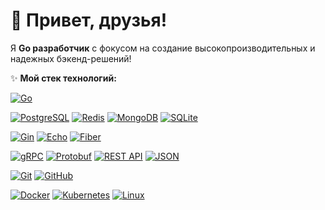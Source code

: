 # 👋 Привет, друзья!

Я **Go разработчик** с фокусом на создание высокопроизводительных и надежных бэкенд-решений!

✨ **Мой стек технологий:**

[![Go](https://img.shields.io/badge/Go-00ADD8?style=for-the-badge&logo=go&logoColor=white)](https://golang.org/)


[![PostgreSQL](https://img.shields.io/badge/PostgreSQL-4169E1?style=for-the-badge&logo=postgresql&logoColor=white)](https://postgresql.org/)
[![Redis](https://img.shields.io/badge/Redis-DC382D?style=for-the-badge&logo=redis&logoColor=white)](https://redis.io/)
[![MongoDB](https://img.shields.io/badge/MongoDB-47A248?style=for-the-badge&logo=mongodb&logoColor=white)](https://mongodb.com/)
[![SQLite](https://img.shields.io/badge/SQLite-003B57?style=for-the-badge&logo=sqlite&logoColor=white)](https://sqlite.org/)

[![Gin](https://img.shields.io/badge/Gin-009ADD?style=for-the-badge&logo=go&logoColor=white)](https://gin-gonic.com/)
[![Echo](https://img.shields.io/badge/Echo_Framework-00ADD8?style=for-the-badge)](https://echo.labstack.com/)
[![Fiber](https://img.shields.io/badge/Fiber-00ADD8?style=for-the-badge)](https://gofiber.io/)

[![gRPC](https://img.shields.io/badge/gRPC-4285F4?style=for-the-badge&logo=google&logoColor=white)](https://grpc.io/)
[![Protobuf](https://img.shields.io/badge/Protobuf-4A8C20?style=for-the-badge)](https://developers.google.com/protocol-buffers)
[![REST API](https://img.shields.io/badge/REST_API-FF6C37?style=for-the-badge&logo=rest&logoColor=white)](https://restfulapi.net/)
[![JSON](https://img.shields.io/badge/JSON-000000?style=for-the-badge&logo=json&logoColor=white)](https://www.json.org/)

[![Git](https://img.shields.io/badge/Git-F05032?style=for-the-badge&logo=git&logoColor=white)](https://git-scm.com/)
[![GitHub](https://img.shields.io/badge/GitHub-181717?style=for-the-badge&logo=github&logoColor=white)](https://github.com/)

[![Docker](https://img.shields.io/badge/Docker-2496ED?style=for-the-badge&logo=docker&logoColor=white)](https://docker.com/)
[![Kubernetes](https://img.shields.io/badge/Kubernetes-326CE5?style=for-the-badge&logo=kubernetes&logoColor=white)](https://kubernetes.io/)
[![Linux](https://img.shields.io/badge/Linux-FCC624?style=for-the-badge&logo=linux&logoColor=black)](https://linux.org/)
